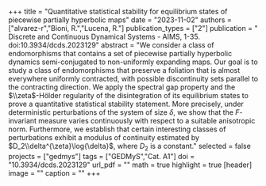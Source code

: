 +++
title = "Quantitative statistical stability for equilibrium states of piecewise partially hyperbolic maps"
date = "2023-11-02"
authors = ["alvarez-r","Bioni, R.","Lucena, R."]
publication_types = ["2"]
publication = " Discrete and Continuous Dynamical Systems - AIMS, 1-35. doi:10.3934/dcds.2023129"
abstract = "We consider a class of endomorphisms that contains a set of piecewise partially hyperbolic dynamics semi-conjugated to non-uniformly expanding maps. Our goal is to study a class of endomorphisms that preserve a foliation that is almost everywhere uniformly contracted, with possible discontinuity sets parallel to the contracting direction. We apply the spectral gap property and the $\\zeta$-Hölder regularity of the disintegration of its equilibrium states to prove a quantitative statistical stability statement. More precisely, under deterministic perturbations of the system of size $\delta$, we show that the $F$-invariant measure varies continuously with respect to a suitable anisotropic norm. Furthermore, we establish that certain interesting classes of perturbations exhibit a modulus of continuity estimated by $D_2\\delta^{\zeta}\log{\delta}$, where $D_2$ is a constant."
selected = false
projects = ["gedmys"]
tags = ["GEDMyS","Cat. A1"]
doi = "10.3934/dcds.2023129"
url_pdf = ""
math = true
highlight = true
[header]
image = ""
caption = ""
+++

